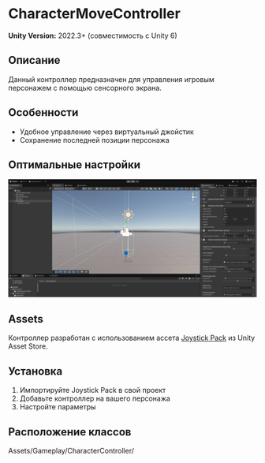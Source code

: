 # CharacterMoveController

**Unity Version:** 2022.3+ (совместимость с Unity 6) 

## Описание

Данный контроллер предназначен для управления игровым персонажем с помощью сенсорного экрана.

## Особенности

- Удобное управление через виртуальный джойстик
- Сохранение последней позиции персонажа

## Оптимальные настройки

[![Настройки контроллера](Assets/Screenshots/controller_settings.png)]()  

## Assets
Контроллер разработан с использованием ассета [Joystick Pack](https://assetstore.unity.com/packages/tools/input-management/joystick-pack-107631) из Unity Asset Store.


## Установка
1. Импортируйте Joystick Pack в свой проект
2. Добавьте контроллер на вашего персонажа
3. Настройте параметры

## Расположение классов
Assets/Gameplay/CharacterController/